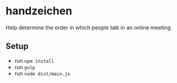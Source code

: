 # handzeichen
Help determine the order in which people talk in an online meeting

## Setup

- run `npm install`
- run `gulp`
- run `node dist/main.js` 